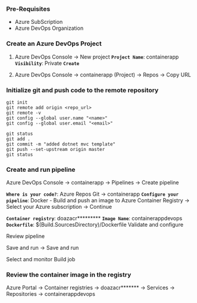 

### Pre-Requisites
* Azure SubScription
* Azure DevOps Organization

### Create an Azure DevOps Project
1. Azure DevOps Console → New project
**`Project Name`**: containerapp
**`Visibility`**: Private
**`Create`**

2. Azure DevOps Console → containerapp (Project) → Repos → Copy URL


### Initialize git and push code to the remote repository
```
git init
git remote add origin <repo_url>
git remote -v
git config --global user.name "<name>"
git config --global user.email "<email>"

git status
git add .
git commit -m "added dotnet mvc template"
git push --set-upstream origin master
git status
```

### Create and run pipeline
Azure DevOps Console → containerapp → Pipelines → Create pipeline

**`Where is your code?`**: Azure Repos Git → containerapp
**`Configure your pipeline`**: Docker - Build and push an image to Azure Container Registry → Select your Azure subscription → Continue

**`Container registry`**: doazacr*********
**`Image Name`**: containerappdevops
**`Dockerfile`**: $(Build.SourcesDirectory)/Dockerfile
Validate and configure

Review pipeline

Save and run → Save and run

Select and monitor Build job


### Review the container image in the registry
Azure Portal → Container registries → doazacr******* → Services → Repositories → containerappdevops